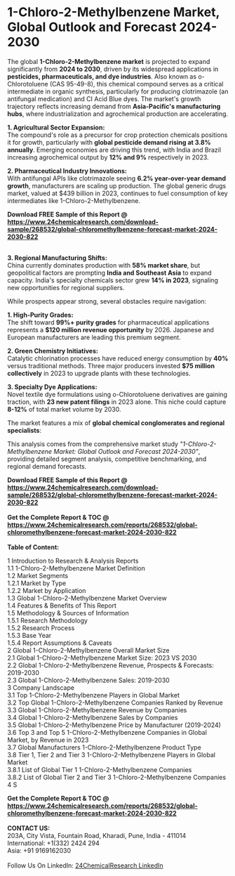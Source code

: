 <h1>1-Chloro-2-Methylbenzene Market, Global Outlook and Forecast 2024-2030</h1><p>The global <strong>1-Chloro-2-Methylbenzene market</strong> is projected to expand significantly from <strong>2024 to 2030</strong>, driven by its widespread applications in <strong>pesticides, pharmaceuticals, and dye industries</strong>. Also known as o-Chlorotoluene (CAS 95-49-8), this chemical compound serves as a critical intermediate in organic synthesis, particularly for producing clotrimazole (an antifungal medication) and CI Acid Blue dyes. The market's growth trajectory reflects increasing demand from <strong>Asia-Pacific's manufacturing hubs</strong>, where industrialization and agrochemical production are accelerating.</p><p><strong>1. Agricultural Sector Expansion:</strong><br>
The compound's role as a precursor for crop protection chemicals positions it for growth, particularly with <strong>global pesticide demand rising at 3.8% annually</strong>. Emerging economies are driving this trend, with India and Brazil increasing agrochemical output by <strong>12% and 9%</strong> respectively in 2023.</p><p><strong>2. Pharmaceutical Industry Innovations:</strong><br>
With antifungal APIs like clotrimazole seeing <strong>6.2% year-over-year demand growth</strong>, manufacturers are scaling up production. The global generic drugs market, valued at $439 billion in 2023, continues to fuel consumption of key intermediates like 1-Chloro-2-Methylbenzene.</p><div><b>Download FREE Sample of this Report @ 
            <a href="https://www.24chemicalresearch.com/download-sample/268532/global-chloromethylbenzene-forecast-market-2024-2030-822">
            https://www.24chemicalresearch.com/download-sample/268532/global-chloromethylbenzene-forecast-market-2024-2030-822</a></b></div><br><p><strong>3. Regional Manufacturing Shifts:</strong><br>
China currently dominates production with <strong>58% market share</strong>, but geopolitical factors are prompting <strong>India and Southeast Asia</strong> to expand capacity. India's specialty chemicals sector grew <strong>14% in 2023</strong>, signaling new opportunities for regional suppliers.</p><p>While prospects appear strong, several obstacles require navigation:</p><p><strong>1. High-Purity Grades:</strong><br>
The shift toward <strong>99%+ purity grades</strong> for pharmaceutical applications represents a <strong>$120 million revenue opportunity</strong> by 2026. Japanese and European manufacturers are leading this premium segment.</p><p><strong>2. Green Chemistry Initiatives:</strong><br>
Catalytic chlorination processes have reduced energy consumption by <strong>40%</strong> versus traditional methods. Three major producers invested <strong>$75 million collectively</strong> in 2023 to upgrade plants with these technologies.</p><p><strong>3. Specialty Dye Applications:</strong><br>
Novel textile dye formulations using o-Chlorotoluene derivatives are gaining traction, with <strong>23 new patent filings</strong> in 2023 alone. This niche could capture <strong>8-12%</strong> of total market volume by 2030.</p><p>The market features a mix of <strong>global chemical conglomerates and regional specialists</strong>:</p><p>This analysis comes from the comprehensive market study <em>"1-Chloro-2-Methylbenzene Market: Global Outlook and Forecast 2024-2030"</em>, providing detailed segment analysis, competitive benchmarking, and regional demand forecasts.</p><div><b>Download FREE Sample of this Report @ 
            <a href="https://www.24chemicalresearch.com/download-sample/268532/global-chloromethylbenzene-forecast-market-2024-2030-822">
            https://www.24chemicalresearch.com/download-sample/268532/global-chloromethylbenzene-forecast-market-2024-2030-822</a></b></div><br><div><b>Get the Complete Report & TOC @ 
            <a href="https://www.24chemicalresearch.com/reports/268532/global-chloromethylbenzene-forecast-market-2024-2030-822">
            https://www.24chemicalresearch.com/reports/268532/global-chloromethylbenzene-forecast-market-2024-2030-822</a></b></div><br>
            <b>Table of Content:</b><p>1 Introduction to Research & Analysis Reports<br />
    1.1 1-Chloro-2-Methylbenzene Market Definition<br />
    1.2 Market Segments<br />
        1.2.1 Market by Type<br />
        1.2.2 Market by Application<br />
    1.3 Global 1-Chloro-2-Methylbenzene Market Overview<br />
    1.4 Features & Benefits of This Report<br />
    1.5 Methodology & Sources of Information<br />
        1.5.1 Research Methodology<br />
        1.5.2 Research Process<br />
        1.5.3 Base Year<br />
        1.5.4 Report Assumptions & Caveats<br />
2 Global 1-Chloro-2-Methylbenzene Overall Market Size<br />
    2.1 Global 1-Chloro-2-Methylbenzene Market Size: 2023 VS 2030<br />
    2.2 Global 1-Chloro-2-Methylbenzene Revenue, Prospects & Forecasts: 2019-2030<br />
    2.3 Global 1-Chloro-2-Methylbenzene Sales: 2019-2030<br />
3 Company Landscape<br />
    3.1 Top 1-Chloro-2-Methylbenzene Players in Global Market<br />
    3.2 Top Global 1-Chloro-2-Methylbenzene Companies Ranked by Revenue<br />
    3.3 Global 1-Chloro-2-Methylbenzene Revenue by Companies<br />
    3.4 Global 1-Chloro-2-Methylbenzene Sales by Companies<br />
    3.5 Global 1-Chloro-2-Methylbenzene Price by Manufacturer (2019-2024)<br />
    3.6 Top 3 and Top 5 1-Chloro-2-Methylbenzene Companies in Global Market, by Revenue in 2023<br />
    3.7 Global Manufacturers 1-Chloro-2-Methylbenzene Product Type<br />
    3.8 Tier 1, Tier 2 and Tier 3 1-Chloro-2-Methylbenzene Players in Global Market<br />
        3.8.1 List of Global Tier 1 1-Chloro-2-Methylbenzene Companies<br />
        3.8.2 List of Global Tier 2 and Tier 3 1-Chloro-2-Methylbenzene Companies<br />
4 S</p><div><b>Get the Complete Report & TOC @ 
            <a href="https://www.24chemicalresearch.com/reports/268532/global-chloromethylbenzene-forecast-market-2024-2030-822">
            https://www.24chemicalresearch.com/reports/268532/global-chloromethylbenzene-forecast-market-2024-2030-822</a></b></div><br><b>CONTACT US:</b><br>
            203A, City Vista, Fountain Road, Kharadi, Pune, India - 411014<br>
            International: +1(332) 2424 294<br>
            Asia: +91 9169162030 <br><br>
            Follow Us On LinkedIn: <a href="https://www.linkedin.com/company/24chemicalresearch/">24ChemicalResearch LinkedIn</a>